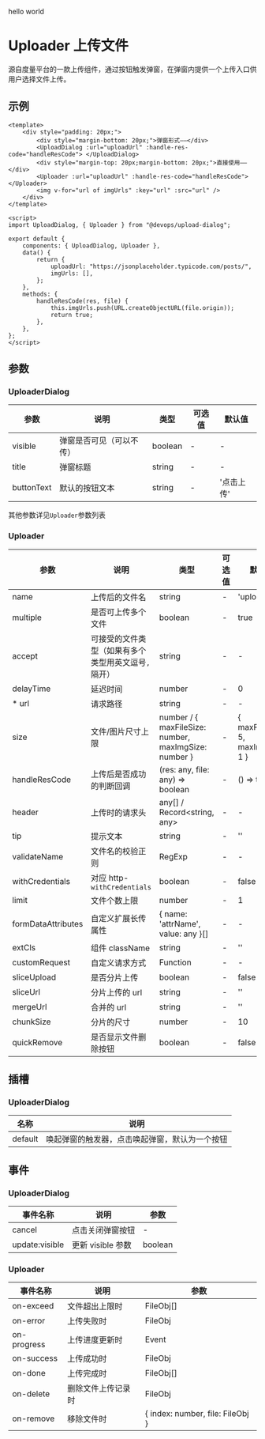 hello world

# Uploader 上传文件

源自度量平台的一款上传组件，通过按钮触发弹窗，在弹窗内提供一个上传入口供用户选择文件上传。

## 示例

```vue
<template>
    <div style="padding: 20px;">
        <div style="margin-bottom: 20px;">弹窗形式——</div>
        <UploadDialog :url="uploadUrl" :handle-res-code="handleResCode"> </UploadDialog>
        <div style="margin-top: 20px;margin-bottom: 20px;">直接使用——</div>
        <Uploader :url="uploadUrl" :handle-res-code="handleResCode"> </Uploader>
        <img v-for="url of imgUrls" :key="url" :src="url" />
    </div>
</template>

<script>
import UploadDialog, { Uploader } from "@devops/upload-dialog";

export default {
    components: { UploadDialog, Uploader },
    data() {
        return {
            uploadUrl: "https://jsonplaceholder.typicode.com/posts/",
            imgUrls: [],
        };
    },
    methods: {
        handleResCode(res, file) {
            this.imgUrls.push(URL.createObjectURL(file.origin));
            return true;
        },
    },
};
</script>
```

## 参数

### UploaderDialog

| 参数       | 说明                     | 类型    | 可选值 | 默认值     |
| ---------- | ------------------------ | ------- | ------ | ---------- |
| visible    | 弹窗是否可见（可以不传） | boolean | -      | -          |
| title      | 弹窗标题                 | string  | -      | -          |
| buttonText | 默认的按钮文本           | string  | -      | '点击上传' |

其他参数详见`Uploader`参数列表

### Uploader

| 参数               | 说明                                                | 类型                                                 | 可选值 | 默认值                            |
| ------------------ | --------------------------------------------------- | ---------------------------------------------------- | ------ | --------------------------------- |
| name               | 上传后的文件名                                      | string                                               | -      | 'upload_file'                     |
| multiple           | 是否可上传多个文件                                  | boolean                                              | -      | true                              |
| accept             | 可接受的文件类型（如果有多个类型用英文逗号`,`隔开） | string                                               | -      | -                                 |
| delayTime          | 延迟时间                                            | number                                               | -      | 0                                 |
| \* url             | 请求路径                                            | string                                               | -      | -                                 |
| size               | 文件/图片尺寸上限                                   | number / { maxFileSize: number, maxImgSize: number } | -      | { maxFileSize: 5, maxImgSize: 1 } |
| handleResCode      | 上传后是否成功的判断回调                            | (res: any, file: any) => boolean                     | -      | () => true                        |
| header             | 上传时的请求头                                      | any[] / Record<string, any>                          | -      | -                                 |
| tip                | 提示文本                                            | string                                               | -      | ''                                |
| validateName       | 文件名的校验正则                                    | RegExp                                               | -      | -                                 |
| withCredentials    | 对应 http-`withCredentials`                         | boolean                                              | -      | false                             |
| limit              | 文件个数上限                                        | number                                               | -      | 1                                 |
| formDataAttributes | 自定义扩展长传属性                                  | { name: 'attrName', value: any }[]                   | -      | -                                 |
| extCls             | 组件 className                                      | string                                               | -      | ''                                |
| customRequest      | 自定义请求方式                                      | Function                                             | -      | -                                 |
| sliceUpload        | 是否分片上传                                        | boolean                                              | -      | false                             |
| sliceUrl           | 分片上传的 url                                      | string                                               | -      | ''                                |
| mergeUrl           | 合并的 url                                          | string                                               | -      | ''                                |
| chunkSize          | 分片的尺寸                                          | number                                               | -      | 10                                |
| quickRemove        | 是否显示文件删除按钮                                | boolean                                              | -      | false                             |

## 插槽

### UploaderDialog

| 名称    | 说明                                           |
| ------- | ---------------------------------------------- |
| default | 唤起弹窗的触发器，点击唤起弹窗，默认为一个按钮 |

## 事件

### UploaderDialog

| 事件名称       | 说明              | 参数    |
| -------------- | ----------------- | ------- |
| cancel         | 点击关闭弹窗按钮  | -       |
| update:visible | 更新 visible 参数 | boolean |

### Uploader

| 事件名称    | 说明               | 参数                             |
| ----------- | ------------------ | -------------------------------- |
| on-exceed   | 文件超出上限时     | FileObj[]                        |
| on-error    | 上传失败时         | FileObj                          |
| on-progress | 上传进度更新时     | Event                            |
| on-success  | 上传成功时         | FileObj                          |
| on-done     | 上传完成时         | FileObj[]                        |
| on-delete   | 删除文件上传记录时 | FileObj                          |
| on-remove   | 移除文件时         | { index: number, file: FileObj } |
